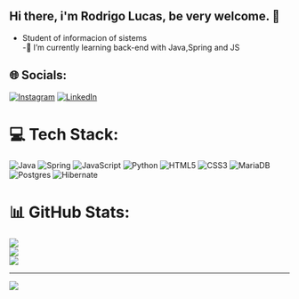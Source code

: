 ## Hi there, i'm Rodrigo Lucas, be very welcome. 👋

- Student of informacion of sistems<br>-🌱 I’m currently learning back-end with Java,Spring and JS


## 🌐 Socials:
[![Instagram](https://img.shields.io/badge/Instagram-%23E4405F.svg?logo=Instagram&logoColor=white)](https://instagram.com/rodrigo.05l) [![LinkedIn](https://img.shields.io/badge/LinkedIn-%230077B5.svg?logo=linkedin&logoColor=white)](https://www.linkedin.com/in/rodrigo-lucas-50686b2b6/) 

# 💻 Tech Stack:
![Java](https://img.shields.io/badge/java-%23ED8B00.svg?style=for-the-badge&logo=openjdk&logoColor=white) ![Spring](https://img.shields.io/badge/spring-%236DB33F.svg?style=for-the-badge&logo=spring&logoColor=white) ![JavaScript](https://img.shields.io/badge/javascript-%23323330.svg?style=for-the-badge&logo=javascript&logoColor=%23F7DF1E) ![Python](https://img.shields.io/badge/python-3670A0?style=for-the-badge&logo=python&logoColor=ffdd54) ![HTML5](https://img.shields.io/badge/html5-%23E34F26.svg?style=for-the-badge&logo=html5&logoColor=white) ![CSS3](https://img.shields.io/badge/css3-%231572B6.svg?style=for-the-badge&logo=css3&logoColor=white)  ![MariaDB](https://img.shields.io/badge/MariaDB-003545?style=for-the-badge&logo=mariadb&logoColor=white)  ![Postgres](https://img.shields.io/badge/postgres-%23316192.svg?style=for-the-badge&logo=postgresql&logoColor=white) ![Hibernate](https://img.shields.io/badge/Hibernate-59666C?style=for-the-badge&logo=Hibernate&logoColor=white)
# 📊 GitHub Stats:
![](https://github-readme-stats.vercel.app/api?username=rodrigo0oliveira&theme=buefy&hide_border=false&include_all_commits=false&count_private=false)<br/>
![](https://github-readme-streak-stats.herokuapp.com/?user=rodrigo0oliveira&theme=buefy&hide_border=false)<br/>
![](https://github-readme-stats.vercel.app/api/top-langs/?username=rodrigo0oliveira&theme=buefy&hide_border=false&include_all_commits=false&count_private=false&layout=compact)

---
[![](https://visitcount.itsvg.in/api?id=rodrigo0oliveira&icon=0&color=0)](https://visitcount.itsvg.in)

<!-- Proudly created with GPRM ( https://gprm.itsvg.in ) -->
